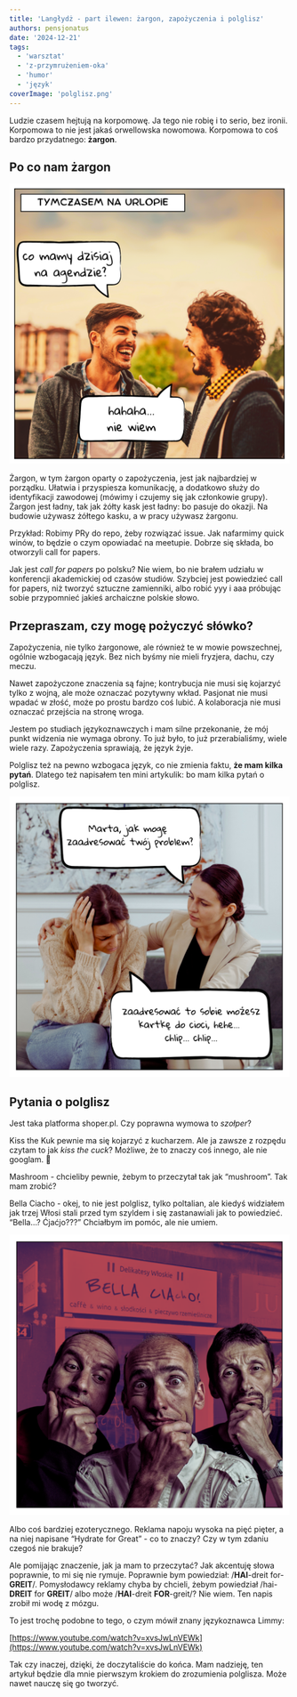 ```yaml
---
title: 'Langłydż - part ilewen: żargon, zapożyczenia i polglisz'
authors: pensjonatus
date: '2024-12-21'
tags:
  - 'warsztat'
  - 'z-przymrużeniem-oka'
  - 'humor'
  - 'język'
coverImage: 'polglisz.png'
---
```


Ludzie czasem hejtują na korpomowę. Ja tego nie robię i to serio, bez ironii.
Korpomowa to nie jest jakaś orwellowska nowomowa. Korpomowa to coś bardzo
przydatnego: **żargon**.

<!--truncate-->

## Po co nam żargon

![Dwaj przyjaciele na wakacjach, jeden mówi "co mamy dzisiaj na agendzie?" a drugi odpowiada śmiejąc się: "hahaha, nie wiem"](./images/agenda.png)

Żargon, w tym żargon oparty o zapożyczenia, jest jak najbardziej w porządku.
Ułatwia i przyspiesza komunikację, a dodatkowo służy do identyfikacji zawodowej
(mówimy i czujemy się jak członkowie grupy). Żargon jest ładny, tak jak żółty
kask jest ładny: bo pasuje do okazji. Na budowie używasz żółtego kasku, a w
pracy używasz żargonu.

Przykład: Robimy PRy do repo, żeby rozwiązać issue. Jak nafarmimy quick winów, to
będzie o czym opowiadać na meetupie. Dobrze się składa, bo otworzyli call for
papers.

Jak jest _call for papers_ po polsku? Nie wiem, bo nie brałem udziału w
konferencji akademickiej od czasów studiów. Szybciej jest powiedzieć call for
papers, niż tworzyć sztuczne zamienniki, albo robić yyy i aaa próbując sobie
przypomnieć jakieś archaiczne polskie słowo.

## Przepraszam, czy mogę pożyczyć słówko?

Zapożyczenia, nie tylko żargonowe, ale również te w mowie powszechnej, ogólnie
wzbogacają język. Bez nich byśmy nie mieli fryzjera, dachu, czy meczu.

Nawet zapożyczone znaczenia są fajne; kontrybucja nie musi się kojarzyć tylko z
wojną, ale może oznaczać pozytywny wkład. Pasjonat nie musi wpadać w złość, może
po prostu bardzo coś lubić. A kolaboracja nie musi oznaczać przejścia na stronę
wroga.

Jestem po studiach językoznawczych i mam silne przekonanie, że mój punkt
widzenia nie wymaga obrony. To już było, to już przerabialiśmy, wiele wiele
razy. Zapożyczenia sprawiają, że język żyje.

Polglisz też na pewno wzbogaca język, co nie zmienia faktu, **że mam kilka
pytań**. Dlatego też napisałem ten mini artykulik: bo mam kilka pytań o
polglisz.

![dwie koleżanki na kanapie, ta po lewej płacze. ta po prawej pyta: "Marta, jak mogę zaadresować twój problem?" a ta po lewej odpowiada: "zaadresować to sobie możesz kartkę do cioci, hehe... chlip... chlip..."](./images/zaadresowac.png)

## Pytania o polglisz

Jest taka platforma shoper.pl. Czy poprawna wymowa to _szołper_?

Kiss the Kuk pewnie ma się kojarzyć z kucharzem. Ale ja zawsze z rozpędu czytam
to jak _kiss the cuck_? Możliwe, że to znaczy coś innego, ale nie googlam. 🤔

Mashroom \- chcieliby pewnie, żebym to przeczytał tak jak “mushroom”. Tak mam
zrobić?

Bella Ciacho \- okej, to nie jest polglisz, tylko poltalian, ale kiedyś
widziałem jak trzej Włosi stali przed tym szyldem i się zastanawiali jak to
powiedzieć. “Bella...? Ćjaćjo???” Chciałbym im pomóc, ale nie umiem.

![trzej panowie stoją przed kawiarnią o szyldzie "bella ciacho". wszyscy trzej mają brody wsparte na dłoniach i się zastanawiają](./images/ciacho.png)

Albo coś bardziej ezoterycznego. Reklama napoju wysoka na pięć pięter, a na niej
napisane “Hydrate for Great” \- co to znaczy? Czy w tym zdaniu czegoś nie
brakuje?

Ale pomijając znaczenie, jak ja mam to przeczytać? Jak akcentuję słowa
poprawnie, to mi się nie rymuje. Poprawnie bym powiedział: /**HAI**\-dreit
for-**GREIT**/. Pomysłodawcy reklamy chyba by chcieli, żebym powiedział
/hai-**DREIT** for **GREIT**/ albo może /**HAI**\-dreit **FOR**\-greit/? Nie
wiem. Ten napis zrobił mi wodę z mózgu.

To jest trochę podobne to tego, o czym mówił znany językoznawca Limmy:

[https://www.youtube.com/watch?v=xvsJwLnVEWk](https://www.youtube.com/watch?v=xvsJwLnVEWk)

Tak czy inaczej, dzięki, że doczytaliście do końca. Mam nadzieję, ten artykuł
będzie dla mnie pierwszym krokiem do zrozumienia polglisza. Może nawet nauczę
się go tworzyć.
